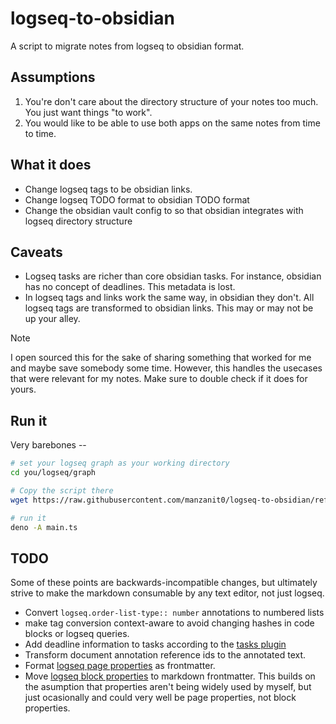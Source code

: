 # logseq-to-obsidian

A script to migrate notes from logseq to obsidian format.

## Assumptions

1. You're don't care about the directory structure of your notes too much. You
   just want things "to work".
2. You would like to be able to use both apps on the same notes from time to
   time.

## What it does

- Change logseq tags to be obsidian links.
- Change logseq TODO format to obsidian TODO format
- Change the obsidian vault config to so that obsidian integrates with logseq
  directory structure

## Caveats

- Logseq tasks are richer than core obsidian tasks. For instance, obsidian has
  no concept of deadlines. This metadata is lost.
- In logseq tags and links work the same way, in obsidian they don't. All
  logseq tags are transformed to obsidian links. This may or may not be up your
  alley.

> [!NOTE]
> I open sourced this for the sake of sharing something that worked for me and
> maybe save somebody some time. However, this handles the usecases that were
> relevant for my notes. Make sure to double check if it does for yours.

## Run it

Very barebones --

```sh
# set your logseq graph as your working directory
cd you/logseq/graph

# Copy the script there
wget https://raw.githubusercontent.com/manzanit0/logseq-to-obsidian/refs/heads/master/main.ts -o main.ts

# run it
deno -A main.ts
```

## TODO

Some of these points are backwards-incompatible changes, but ultimately strive
to make the markdown consumable by any text editor, not just logseq.

- Convert `logseq.order-list-type:: number` annotations to numbered lists
- make tag conversion context-aware to avoid changing hashes in code blocks or
  logseq queries.
- Add deadline information to tasks according to the [tasks
  plugin](https://publish.obsidian.md/tasks/Introduction)
- Transform document annotation reference ids to the annotated text. 
- Format [logseq page properties](https://docs.logseq.com/#/page/properties) as
  frontmatter.
- Move [logseq block properties](https://docs.logseq.com/#/page/properties) to
  markdown frontmatter. This builds on the asumption that properties aren't
  being widely used by myself, but just ocasionally and could very well be page
  properties, not block properties.


